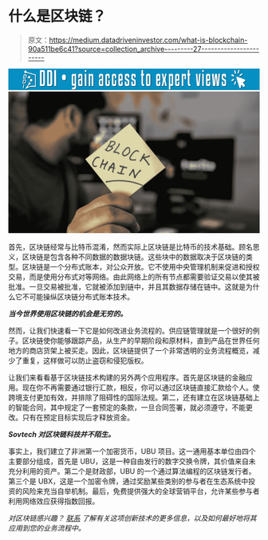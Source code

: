 # 什么是区块链？

> 原文：<https://medium.datadriveninvestor.com/what-is-blockchain-90a511be6c41?source=collection_archive---------27----------------------->

[![](img/86413979187588e24a9bcdd2b4406eb3.png)](http://www.track.datadriveninvestor.com/1B9E)![](img/70c06f691d910fb1f338d76dc278d69e.png)

首先，区块链经常与比特币混淆，然而实际上区块链是比特币的技术基础。顾名思义，区块链是包含各种不同数据的数据块链。这些块中的数据取决于区块链的类型。区块链是一个分布式账本，对公众开放。它不使用中央管理机制来促进和授权交易，而是使用分布式对等网络。由此网络上的所有节点都需要验证交易以使其被批准。一旦交易被批准，它就被添加到链中，并且其数据存储在链中。这就是为什么它不可能操纵区块链分布式账本技术。

***当今世界使用区块链的机会是无穷的。***

然而，让我们快速看一下它是如何改进业务流程的。供应链管理就是一个很好的例子。区块链使你能够跟踪产品，从生产的早期阶段和原材料，直到产品在世界任何地方的商店货架上被买走。因此，区块链提供了一个非常透明的业务流程概览，减少了重复，这样做可以防止盗窃和侵犯版权。

让我们来看看基于区块链技术构建的另外两个应用程序。首先是区块链的金融应用。现在你不再需要通过银行汇款，相反，你可以通过区块链直接汇款给个人。使跨境支付更加有效，并排除了阻碍性的国际法规。第二，还有建立在区块链基础上的智能合同，其中规定了一套预定的条款，一旦合同签署，就必须遵守，不能更改。只有在预定目标实现后才释放资金。

***Sovtech 对区块链科技并不陌生。***

事实上，我们建立了非洲第一个加密货币，UBU 项目。这一通用基本单位由四个主要部分组成，首先是 UBU，这是一种自由发行的数字交换令牌，其价值来自未充分利用的资产。第二个是财政部，UBU 的一个通过算法编程的区块链发行者。第三个是 UBX，这是一个加密令牌，通过奖励某些类别的参与者在生态系统中投资的风险来充当自举机制。最后，免费提供强大的全球营销平台，允许某些参与者利用网络效应获得指数回报。

*对区块链感兴趣？* [*联系*](https://sov.tech/contact-us/) *了解有关这项创新技术的更多信息，以及如何最好地将其应用到您的业务流程中。*